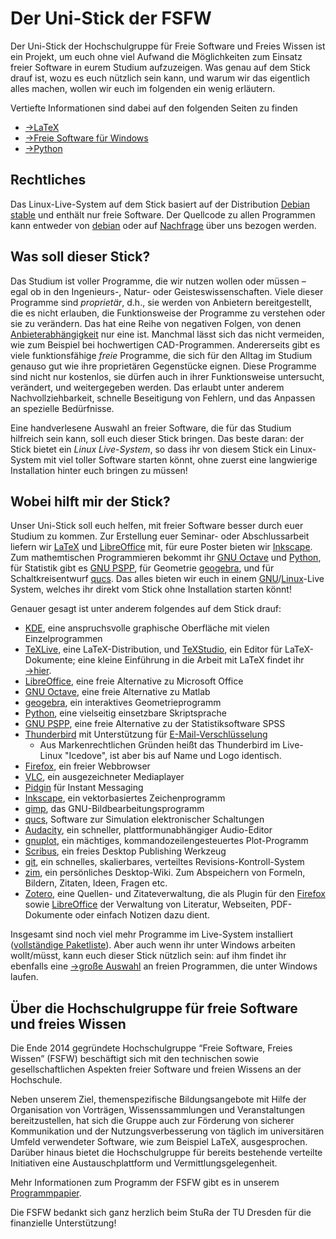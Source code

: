 # Der Uni-Stick der FSFW

Der Uni-Stick der Hochschulgruppe für Freie Software und Freies Wissen ist ein
Projekt, um euch ohne viel Aufwand die Möglichkeiten zum Einsatz freier Software
in eurem Studium aufzuzeigen.  Was genau auf dem Stick drauf ist, wozu es euch
nützlich sein kann, und warum wir das eigentlich alles machen, wollen wir euch
im folgenden ein wenig erläutern.

Vertiefte Informationen sind dabei auf den folgenden Seiten zu finden

- [→LaTeX](latex.md)
- [→Freie Software für Windows](windows.md)
- [→Python](python.md)

## Rechtliches
Das Linux-Live-System auf dem Stick basiert auf der Distribution
[Debian stable](https://www.debian.org/) und enthält nur freie Software.
Der Quellcode zu allen Programmen kann entweder von [debian](https://www.debian.org/)
oder auf [Nachfrage](mailto:kontakt@fsfw-dresden.de) über uns bezogen werden.




## Was soll dieser Stick?

Das Studium ist voller Programme, die wir nutzen wollen oder müssen – egal ob in
den Ingenieurs-, Natur- oder Geisteswissenschaften.  Viele dieser Programme sind
*proprietär*, d.h., sie werden von Anbietern bereitgestellt, die es nicht
erlauben, die Funktionsweise der Programme zu verstehen oder sie zu verändern.
Das hat eine Reihe von negativen Folgen, von denen [Anbieterabhängigkeit][1] nur
eine ist.  Manchmal lässt sich das nicht vermeiden, wie zum Beispiel bei
hochwertigen CAD-Programmen.  Andererseits gibt es viele funktionsfähige *freie*
Programme, die sich für den Alltag im Studium genauso gut wie ihre proprietären
Gegenstücke eignen.  Diese Programme sind nicht nur kostenlos, sie dürfen auch
in ihrer Funktionsweise untersucht, verändert, und weitergegeben werden.  Das
erlaubt unter anderem Nachvollziehbarkeit, schnelle Beseitigung von Fehlern, und
das Anpassen an spezielle Bedürfnisse.

Eine handverlesene Auswahl an freier Software, die für das Studium hilfreich
sein kann, soll euch dieser Stick bringen.  Das beste daran: der Stick bietet
ein *Linux Live-System*, so dass ihr von diesem Stick ein Linux-System mit viel
toller Software starten könnt, ohne zuerst eine langwierige Installation hinter
euch bringen zu müssen!

[1]: https://en.wikipedia.org/wiki/Vendor_lock-in

## Wobei hilft mir der Stick?

Unser Uni-Stick soll euch helfen, mit freier Software besser durch euer Studium
zu kommen.  Zur Erstellung euer Seminar- oder Abschlussarbeit liefern
wir [LaTeX](latex.md) und [LibreOffice][] mit, für eure Poster bieten
wir [Inkscape][].  Zum mathemtischen Programmieren bekommt ihr [GNU Octave][]
und [Python][], für Statistik gibt es [GNU PSPP][], für Geometrie [geogebra][],
und für Schaltkreisentwurf [qucs][].  Das alles bieten wir euch in
einem [GNU][]/[Linux][]-Live System, welches ihr direkt vom Stick ohne
Installation starten könnt!

Genauer gesagt ist unter anderem folgendes auf dem Stick drauf:

- [KDE][], eine anspruchsvolle graphische Oberfläche mit vielen Einzelprogrammen
- [TeXLive][], eine LaTeX-Distribution, und [TeXStudio][], ein Editor für
  LaTeX-Dokumente; eine kleine Einführung in die Arbeit mit LaTeX findet
  ihr [→hier](latex.md).
- [LibreOffice][], eine freie Alternative zu Microsoft Office
- [GNU Octave][], eine freie Alternative zu Matlab
- [geogebra][], ein interaktives Geometrieprogramm
- [Python][], eine vielseitig einsetzbare Skriptsprache
- [GNU PSPP][], eine freie Alternative zu der Statistiksoftware SPSS
- [Thunderbird][] mit Unterstützung für [E-Mail-Verschlüsselung][enigmail]
  - Aus Markenrechtlichen Gründen heißt das Thunderbird im Live-Linux "Icedove", ist aber bis auf Name und Logo identisch.
- [Firefox][], ein freier Webbrowser
- [VLC][], ein ausgezeichneter Mediaplayer
- [Pidgin][] für Instant Messaging
- [Inkscape][], ein vektorbasiertes Zeichenprogramm
- [gimp][], das GNU-Bildbearbeitungsprogramm
- [qucs][], Software zur Simulation elektronischer Schaltungen
- [Audacity][], ein schneller, plattformunabhängiger Audio-Editor
- [gnuplot][], ein mächtiges, kommandozeilengesteuertes Plot-Programm
- [Scribus](https://www.scribus.net/), ein freies Desktop Publishing Werkzeug
- [git][], ein schnelles, skalierbares, verteiltes Revisions-Kontroll-System
- [zim][], ein persönliches Desktop-Wiki. Zum Abspeichern von Formeln, Bildern, Zitaten, Ideen, Fragen etc.
- [Zotero][], eine Quellen- und Zitateverwaltung, die als Plugin für den [Firefox][] sowie [LibreOffice][] der Verwaltung von Literatur, Webseiten, PDF-Dokumente oder einfach Notizen dazu dient.

[GNU PSPP]: https://www.gnu.org/software/pspp/
[LibreOffice]: https://www.libreoffice.org/
[TeXLive]: https://www.tug.org/texlive/
[qucs]: http://qucs.sourceforge.net/
[Inkscape]: https://inkscape.org/en/
[GNU Octave]: https://www.gnu.org/software/octave/
[Python]: python.md
[geogebra]: https://www.geogebra.org/
[TeXStudio]: http://www.texstudio.org/
[KDE]: https://www.kde.org/
[Thunderbird]: https://www.mozilla.org/en-US/thunderbird/
[Firefox]: https://www.mozilla.org/en-US/firefox/new/
[VLC]: https://www.videolan.org/vlc/
[Pidgin]: https://pidgin.im/
[gimp]: https://www.gimp.org/
[Audacity]: http://www.audacityteam.org/
[gnuplot]: http://www.gnuplot.info/
[git]: https://git-scm.com/
[Linux]: https://en.wikipedia.org/wiki/Linux
[GNU]: https://www.gnu.org/
[enigmail]: https://www.enigmail.net/index.php/en/
[zim]: http://zim-wiki.org/
[Zotero]: https://www.zotero.org/

Insgesamt sind noch viel mehr Programme im Live-System installiert ([vollständige Paketliste](https://github.com/fsfw-dresden/usb-live-linux/blob/master/doc/FSFW-Uni-Stick_-_Paketliste.md)).
Aber auch wenn ihr unter Windows arbeiten wollt/müsst, kann euch
dieser Stick nützlich sein: auf ihm findet ihr ebenfalls eine [→große Auswahl](windows.md)
an freien Programmen, die unter Windows laufen.

## Über die Hochschulgruppe für freie Software und freies Wissen

Die Ende 2014 gegründete Hochschulgruppe “Freie Software, Freies Wissen” (FSFW)
beschäftigt sich mit den technischen sowie gesellschaftlichen Aspekten freier
Software und freien Wissens an der Hochschule.

Neben unserem Ziel, themenspezifische Bildungsangebote mit Hilfe der
Organisation von Vorträgen, Wissenssammlungen und Veranstaltungen
bereitzustellen, hat sich die Gruppe auch zur Förderung von sicherer
Kommunikation und der Nutzungsverbesserung von täglich im universitären Umfeld
verwendeter Software, wie zum Beispiel LaTeX, ausgesprochen. Darüber hinaus
bietet die Hochschulgruppe für bereits bestehende verteilte Initiativen eine
Austauschplattform und Vermittlungsgelegenheit.

Mehr Informationen zum Programm der FSFW gibt es in
unserem [Programmpapier](https://fsfw-dresden.de/programm.html).

Die FSFW bedankt sich ganz herzlich beim StuRa der TU Dresden für die
finanzielle Unterstützung!

